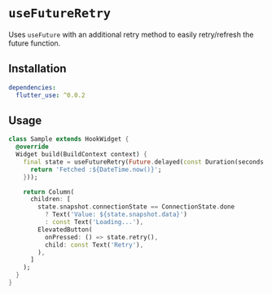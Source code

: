 # `useFutureRetry`

Uses `useFuture` with an additional retry method to easily retry/refresh the future function.

## Installation

```yaml
dependencies:
  flutter_use: ^0.0.2
```

## Usage

```dart
class Sample extends HookWidget {
  @override
  Widget build(BuildContext context) {
    final state = useFutureRetry(Future.delayed(const Duration(seconds: 2), () {
      return 'Fetched :${DateTime.now()}';
    }));

    return Column(
      children: [
        state.snapshot.connectionState == ConnectionState.done
          ? Text('Value: ${state.snapshot.data}')
          : const Text('Loading...'),
        ElevatedButton(
          onPressed: () => state.retry(),
          child: const Text('Retry'),
        ),
      ]
    );
  }
}
```
